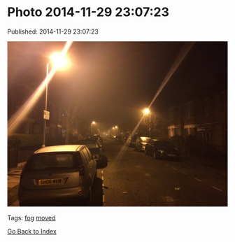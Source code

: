 
# Photo 2014-11-29 23:07:23

Published: 2014-11-29 23:07:23

![](103926554592-0.jpg)

Tags: [fog](tag-fog.md) [moved](tag-moved.md)

[Go Back to Index](index.md)
